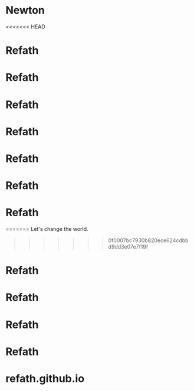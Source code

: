 # Newton
<<<<<<< HEAD
# Refath
# Refath
# Refath
# Refath
# Refath
# Refath
# Refath
=======
Let's change the world.
>>>>>>> 0f0007bc7930b820ece624cdbbd9dd3e07e7f19f
# Refath
# Refath
# Refath
# Refath
# refath.github.io
